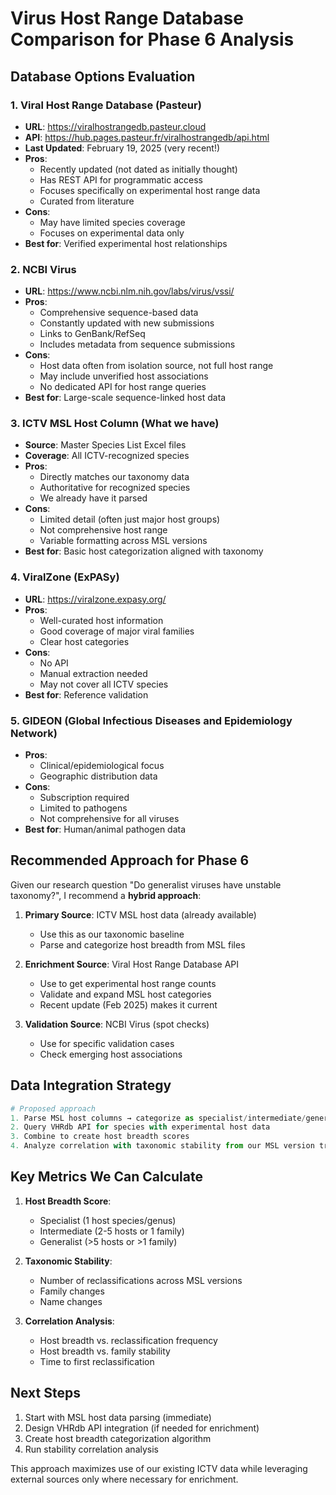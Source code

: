 # Virus Host Range Database Comparison for Phase 6 Analysis

## Database Options Evaluation

### 1. Viral Host Range Database (Pasteur)
- **URL**: https://viralhostrangedb.pasteur.cloud
- **API**: https://hub.pages.pasteur.fr/viralhostrangedb/api.html
- **Last Updated**: February 19, 2025 (very recent!)
- **Pros**:
  - Recently updated (not dated as initially thought)
  - Has REST API for programmatic access
  - Focuses specifically on experimental host range data
  - Curated from literature
- **Cons**:
  - May have limited species coverage
  - Focuses on experimental data only
- **Best for**: Verified experimental host relationships

### 2. NCBI Virus
- **URL**: https://www.ncbi.nlm.nih.gov/labs/virus/vssi/
- **Pros**:
  - Comprehensive sequence-based data
  - Constantly updated with new submissions
  - Links to GenBank/RefSeq
  - Includes metadata from sequence submissions
- **Cons**:
  - Host data often from isolation source, not full host range
  - May include unverified host associations
  - No dedicated API for host range queries
- **Best for**: Large-scale sequence-linked host data

### 3. ICTV MSL Host Column (What we have)
- **Source**: Master Species List Excel files
- **Coverage**: All ICTV-recognized species
- **Pros**:
  - Directly matches our taxonomy data
  - Authoritative for recognized species
  - We already have it parsed
- **Cons**:
  - Limited detail (often just major host groups)
  - Not comprehensive host range
  - Variable formatting across MSL versions
- **Best for**: Basic host categorization aligned with taxonomy

### 4. ViralZone (ExPASy)
- **URL**: https://viralzone.expasy.org/
- **Pros**:
  - Well-curated host information
  - Good coverage of major viral families
  - Clear host categories
- **Cons**:
  - No API
  - Manual extraction needed
  - May not cover all ICTV species
- **Best for**: Reference validation

### 5. GIDEON (Global Infectious Diseases and Epidemiology Network)
- **Pros**:
  - Clinical/epidemiological focus
  - Geographic distribution data
- **Cons**:
  - Subscription required
  - Limited to pathogens
  - Not comprehensive for all viruses
- **Best for**: Human/animal pathogen data

## Recommended Approach for Phase 6

Given our research question "Do generalist viruses have unstable taxonomy?", I recommend a **hybrid approach**:

1. **Primary Source**: ICTV MSL host data (already available)
   - Use this as our taxonomic baseline
   - Parse and categorize host breadth from MSL files

2. **Enrichment Source**: Viral Host Range Database API
   - Use to get experimental host range counts
   - Validate and expand MSL host categories
   - Recent update (Feb 2025) makes it current

3. **Validation Source**: NCBI Virus (spot checks)
   - Use for specific validation cases
   - Check emerging host associations

## Data Integration Strategy

```python
# Proposed approach
1. Parse MSL host columns → categorize as specialist/intermediate/generalist
2. Query VHRdb API for species with experimental host data
3. Combine to create host breadth scores
4. Analyze correlation with taxonomic stability from our MSL version tracking
```

## Key Metrics We Can Calculate

1. **Host Breadth Score**: 
   - Specialist (1 host species/genus)
   - Intermediate (2-5 hosts or 1 family)
   - Generalist (>5 hosts or >1 family)

2. **Taxonomic Stability**:
   - Number of reclassifications across MSL versions
   - Family changes
   - Name changes

3. **Correlation Analysis**:
   - Host breadth vs. reclassification frequency
   - Host breadth vs. family stability
   - Time to first reclassification

## Next Steps

1. Start with MSL host data parsing (immediate)
2. Design VHRdb API integration (if needed for enrichment)
3. Create host breadth categorization algorithm
4. Run stability correlation analysis

This approach maximizes use of our existing ICTV data while leveraging external sources only where necessary for enrichment.